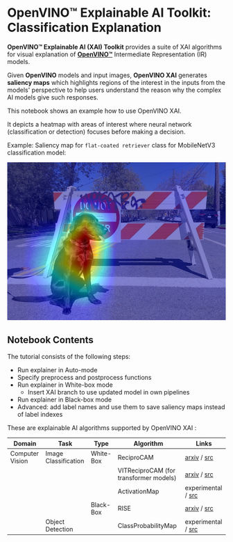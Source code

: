 # OpenVINO™ Explainable AI Toolkit: Classification Explanation

**OpenVINO™ Explainable AI (XAI) Toolkit** provides a suite of XAI algorithms for visual explanation of
[**OpenVINO™**](https://github.com/openvinotoolkit/openvino) Intermediate Representation (IR) models.

Given **OpenVINO** models and input images, **OpenVINO XAI** generates **saliency maps**
which highlights regions of the interest in the inputs from the models' perspective
to help users understand the reason why the complex AI models give such responses.

This notebook shows an example how to use OpenVINO XAI.

It depicts a heatmap with areas of interest where neural network (classification or detection) focuses before making a decision.

Example: Saliency map for `flat-coated retriever` class for MobileNetV3 classification model:

![Saliency Map Example](./retriever-saliency-map.jpg)

## Notebook Contents

The tutorial consists of the following steps:

- Run explainer in Auto-mode
- Specify preprocess and postprocess functions
- Run explainer in White-box mode
    - Insert XAI branch to use updated model in own pipelines
- Run explainer in Black-box mode
- Advanced: add label names and use them to save saliency maps instead of label indexes 

These are explainable AI algorithms supported by OpenVINO XAI :

| Domain          | Task                 | Type      | Algorithm           | Links |
|-----------------|----------------------|-----------|---------------------|-------|
| Computer Vision | Image Classification | White-Box | ReciproCAM          | [arxiv](https://arxiv.org/abs/2209.14074) / [src](https://github.com/openvinotoolkit/openvino_xai/blob/releases/1.0.0/openvino_xai/methods/white_box/recipro_cam.py) |
|                 |                      |           | VITReciproCAM  (for transformer models)     | [arxiv](https://arxiv.org/abs/2310.02588) / [src](https://github.com/openvinotoolkit/openvino_xai/blob/releases/1.0.0/openvino_xai/methods/white_box/recipro_cam.py) |
|                 |                      |           | ActivationMap       | experimental / [src](https://github.com/openvinotoolkit/openvino_xai/blob/releases/1.0.0/openvino_xai/methods/white_box/activation_map.py) |
|                   |                    | Black-Box | RISE                | [arxiv](https://arxiv.org/abs/1806.07421v3) / [src](https://github.com/openvinotoolkit/openvino_xai/blob/releases/1.0.0/openvino_xai/methods/black_box/rise.py) |
|                 | Object Detection     |           | ClassProbabilityMap | experimental / [src](https://github.com/openvinotoolkit/openvino_xai/blob/releases/1.0.0/openvino_xai/methods/white_box/det_class_probability_map.py) |